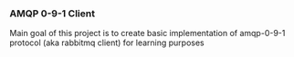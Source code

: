 ### AMQP 0-9-1 Client
Main goal of this project is to create basic implementation of amqp-0-9-1 protocol (aka rabbitmq client) for learning purposes